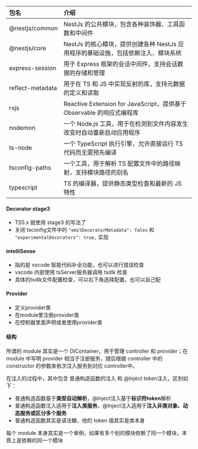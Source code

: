 |包名|介绍|
|:--|:--|
|@nestjs/common|NestJs 的公共模块，包含各种装饰器、工具函数和中间件|
|@nestjs/core|NestJs 的核心模块，提供创建各种 NestJs 应用程序的基础设施，包括依赖注入、模块系统|
|express-session|用于 Express 框架的会话中间件，支持会话数据的存储和管理|
|reflect-metadata|用于在 TS 和 JS 中实现反射的库，支持元数据的定义和读取|
|rxjs|Reactive Extension for JavaScript，提供基于 Observable 的响应式编程库|
|nodemon|一个 Node.js 工具，用于在检测到文件内容发生改变时自动重新启动应用程序|
|ts-node|一个 TypeScript 执行引擎，允许直接运行 TS 代码而无需预先编译|
|tsconfig-paths|一个工具，用于解析 TS 配置文件中的路径映射，支持模块路径的别名|
|typescript|TS 的编译器，提供静态类型检查和最新的 JS 特性|

#### Decorator stage3
- TS5.x 就使用 stage3 的写法了
- 关闭 tsconfig文件中的 `"emitDecoratorMetadata": fales` 和 `"experimentalDecorators": true,` 实现

#### intelliSense
- 指的是 vscode 智能代码补全功能，也可以进行错误检查
- vscode 内部使用 tsServer服务器调用 tsdlk 检查
- 具体的tsdlk文件配置检查，可以右下角选择配置，也可以自己配

#### Provider
- 定义provider类
- 在module里注册provider类
- 在控制器里面声明或者使用provider类

#### 结构

所谓的 module 其实是一个 DIContainer，用于管理 controller 和 provider；在 module 中写明 provider 相当于注册服务，随后根据 controller 中的 constructor 的参数来依次注入服务到对应 controller中。

在注入的过程中，其中包含 普通构造函数的注入 和 @Inject token注入，区别如下：

- 普通构造函数基于**类型自动解析**，@Inject注入基于**标识符token**解析
- 普通构造函数注入适用于**注入类服务**，@Inject注入适用于**注入非类对象、动态服务或区分多个服务**
- 普通构造函数其实是语法糖，他的 token 值其实是类本身

每个 module 本身其实是一个单例，如果有多个别的模块依赖了同一个模块，本质上是依赖的同一个模块